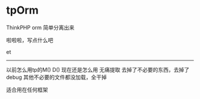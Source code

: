 # tpOrm
ThinkPHP  orm 简单分离出来



啦啦啦，写点什么吧

et

----------------------------------------------------------------------------------------------------------------------------------------


以前怎么用tp的M()  D()
现在还是怎么用
无痛提取
去掉了不必要的东西，去掉了debug
其他不必要的文件都没加载，全干掉

适合用在任何框架

